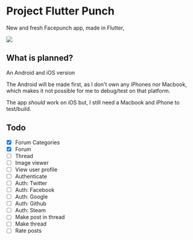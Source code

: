 # Project Flutter Punch
New and fresh Facepunch app, made in Flutter,

![](https://my.mixtape.moe/jnwsbb.jpg)

## What is planned?
An Android and iOS version

The Android will be made first, as I don't own any iPhones nor Macbook, which makes it not possible for me to debug/test on that platform.

The app *should* work on iOS but, I still need a Macbook and iPhone to test/build.

## Todo
- [x] Forum Categories
- [x] Forum
- [ ] Thread
- [ ] Image viewer
- [ ] View user profile
- [ ] Authenticate
- [ ] Auth: Twitter
- [ ] Auth: Facebook
- [ ] Auth: Google
- [ ] Auth: Github
- [ ] Auth: Steam
- [ ] Make post in thread
- [ ] Make thread
- [ ] Rate posts

